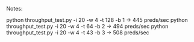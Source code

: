 Notes:

python throughput_test.py -i 20 -w 4 -t 128 -b 1 -> 445 preds/sec
python throughput_test.py -i 20 -w 4 -t 64 -b 2 -> 494 preds/sec
python throughput_test.py -i 20 -w 4 -t 43 -b 3 -> 508 preds/sec